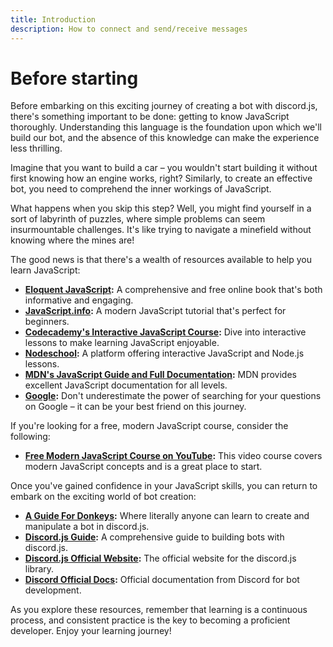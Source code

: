 ```yaml
---
title: Introduction
description: How to connect and send/receive messages
---
```


# Before starting

Before embarking on this exciting journey of creating a bot with discord.js, there's something important to be done: getting to know JavaScript thoroughly. Understanding this language is the foundation upon which we'll build our bot, and the absence of this knowledge can make the experience less thrilling.

Imagine that you want to build a car – you wouldn't start building it without first knowing how an engine works, right? Similarly, to create an effective bot, you need to comprehend the inner workings of JavaScript.

What happens when you skip this step? Well, you might find yourself in a sort of labyrinth of puzzles, where simple problems can seem insurmountable challenges. It's like trying to navigate a minefield without knowing where the mines are!

The good news is that there's a wealth of resources available to help you learn JavaScript:

- **[Eloquent JavaScript](http://eloquentjavascript.net/):** A comprehensive and free online book that's both informative and engaging.
- **[JavaScript.info](https://javascript.info/):** A modern JavaScript tutorial that's perfect for beginners.
- **[Codecademy's Interactive JavaScript Course](https://www.codecademy.com/learn/introduction-to-javascript):** Dive into interactive lessons to make learning JavaScript enjoyable.
- **[Nodeschool](https://nodeschool.io/):** A platform offering interactive JavaScript and Node.js lessons.
- **[MDN's JavaScript Guide and Full Documentation](https://developer.mozilla.org/en-US/docs/Web/JavaScript):** MDN provides excellent JavaScript documentation for all levels.
- **[Google](https://google.com/):** Don't underestimate the power of searching for your questions on Google – it can be your best friend on this journey.

If you're looking for a free, modern JavaScript course, consider the following:

- **[Free Modern JavaScript Course on YouTube](https://www.youtube.com/watch?v=BXqUH86F-kA&list=PLntvgXM11X6pi7mW0O4ZmfUI1xDSIbmTm):** This video course covers modern JavaScript concepts and is a great place to start.

Once you've gained confidence in your JavaScript skills, you can return to embark on the exciting world of bot creation:

- **[A Guide For Donkeys](./installation-preparations.md):** Where literally anyone can learn to create and manipulate a bot in discord.js.
- **[Discord.js Guide](https://discordjs.guide/#before-you-begin):** A comprehensive guide to building bots with discord.js.
- **[Discord.js Official Website](https://discord.js.org/#/):** The official website for the discord.js library.
- **[Discord Official Docs](https://discord.com/developers/docs/intro):** Official documentation from Discord for bot development.

As you explore these resources, remember that learning is a continuous process, and consistent practice is the key to becoming a proficient developer. Enjoy your learning journey!
